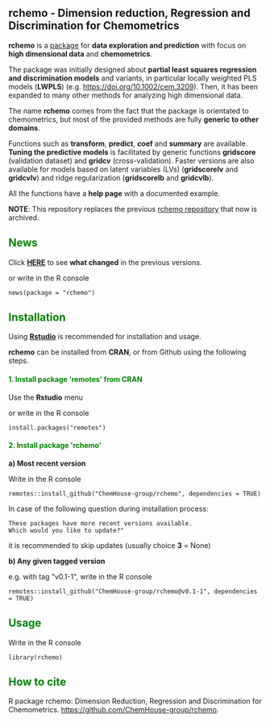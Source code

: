 ## rchemo - Dimension reduction, Regression and Discrimination for Chemometrics  

**rchemo** is a [package](https://github.com/ChemHouse-group/rchemo/blob/main/inst/rchemo_functions_github.md) for **data exploration and prediction** with focus on **high dimensional data** and **chemometrics**. 

The package was initially designed about **partial least squares regression and discrimination models** and variants, in particular locally weighted PLS models (**LWPLS**) (e.g. https://doi.org/10.1002/cem.3209).
Then, it has been expanded to many other methods for 
analyzing high dimensional data. 

The name **rchemo** comes from the fact that the package is orientated to chemometrics, but most of the provided methods are fully **generic to other domains**. 

Functions such as **transform**, **predict**, **coef** and **summary** are available. 
**Tuning the predictive models** is facilitated by generic functions **gridscore** (validation dataset) and 
**gridcv** (cross-validation). Faster versions are also available for models based on latent variables (LVs) 
(**gridscorelv** and **gridcvlv**) and ridge regularization (**gridscorelb** and **gridcvlb**).

All the functions have a **help page** with a documented example. 

**NOTE**: This repository replaces the previous [rchemo repository](https://github.com/mlesnoff/rchemo) that now is archived. 

## <span style="color:green"> **News** </span> 

Click [**HERE**](https://github.com/ChemHouse-group/rchemo/blob/main/inst/NEWS.md) to see **what changed** in the previous versions. 

or write in the R console
```{r}
news(package = "rchemo")
```

## <span style="color:green"> **Installation** </span> 

Using [**Rstudio**](https://posit.co/download/rstudio-desktop/) is recommended for installation and usage.

**rchemo** can be installed from **CRAN**, or from Github using the following steps. 

#### <span style="color:green"> 1.  Install package **'remotes'** from **CRAN** </span>

Use the **Rstudio** menu 

or write in the R console
```{r}
install.packages("remotes")
```

#### <span style="color:green"> 2. Install package **'rchemo'** </span> 

**a) Most recent version**

Write in the R console
```{r}
remotes::install_github("ChemHouse-group/rchemo", dependencies = TRUE)
```
In case of the following question during installation process:
```{r}
These packages have more recent versions available.
Which would you like to update?"
```
it is recommended to skip updates (usually choice **3** = None)

**b) Any given tagged version**

e.g. with tag "v0.1-1", write in the R console
```{r}
remotes::install_github("ChemHouse-group/rchemo@v0.1-1", dependencies = TRUE)
```

## <span style="color:green"> **Usage** </span> 

Write in the R console
```{r}
library(rchemo)
```

## <span style="color:green"> **How to cite** </span> 

R package rchemo: Dimension Reduction, Regression and Discrimination for Chemometrics. https://github.com/ChemHouse-group/rchemo.




